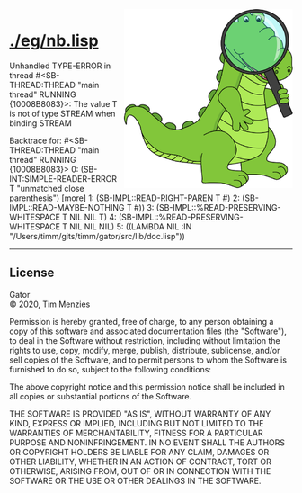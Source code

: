 <a name=top>
<img width=300 align=right src="https://raw.githubusercontent.com/timm/gator/main/docs/img/gator.png">

# [./eg/nb.lisp](/src/./eg/nb.lisp)
Unhandled TYPE-ERROR in thread #<SB-THREAD:THREAD "main thread" RUNNING
                                  {10008B8083}>:
  The value
    T
  is not of type
    STREAM
  when binding STREAM

Backtrace for: #<SB-THREAD:THREAD "main thread" RUNNING {10008B8083}>
0: (SB-INT:SIMPLE-READER-ERROR T "unmatched close parenthesis") [more]
1: (SB-IMPL::READ-RIGHT-PAREN T #<unused argument>)
2: (SB-IMPL::READ-MAYBE-NOTHING T #\))
3: (SB-IMPL::%READ-PRESERVING-WHITESPACE T NIL NIL T)
4: (SB-IMPL::%READ-PRESERVING-WHITESPACE T NIL NIL NIL)
5: ((LAMBDA NIL :IN "/Users/timm/gits/timm/gator/src/lib/doc.lisp"))

<hr>


## License

Gator   
&copy; 2020, Tim Menzies

Permission is hereby granted, free of charge, to any person obtaining
a copy of this software and associated documentation files (the
"Software"), to deal in the Software without restriction, including
without limitation the rights to use, copy, modify, merge, publish,
distribute, sublicense, and/or sell copies of the Software, and to
permit persons to whom the Software is furnished to do so, subject
to the following conditions:

The above copyright notice and this permission notice shall be
included in all copies or substantial portions of the Software.

THE SOFTWARE IS PROVIDED "AS IS", WITHOUT WARRANTY OF ANY KIND,
EXPRESS OR IMPLIED, INCLUDING BUT NOT LIMITED TO THE WARRANTIES OF
MERCHANTABILITY, FITNESS FOR A PARTICULAR PURPOSE AND NONINFRINGEMENT.
IN NO EVENT SHALL THE AUTHORS OR COPYRIGHT HOLDERS BE LIABLE FOR
ANY CLAIM, DAMAGES OR OTHER LIABILITY, WHETHER IN AN ACTION OF
CONTRACT, TORT OR OTHERWISE, ARISING FROM, OUT OF OR IN CONNECTION
WITH THE SOFTWARE OR THE USE OR OTHER DEALINGS IN THE SOFTWARE.
